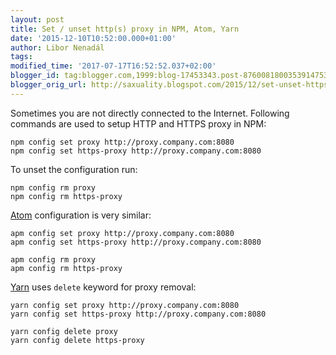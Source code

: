 ```yaml
---
layout: post
title: Set / unset http(s) proxy in NPM, Atom, Yarn
date: '2015-12-10T10:52:00.000+01:00'
author: Libor Nenadál
tags:
modified_time: '2017-07-17T16:52:52.037+02:00'
blogger_id: tag:blogger.com,1999:blog-17453343.post-8760081800353914753
blogger_orig_url: http://saxuality.blogspot.com/2015/12/set-unset-https-proxy-in-npm.html
---
```


Sometimes you are not directly connected to the Internet. Following commands are used to setup HTTP and HTTPS proxy in NPM:
```
npm config set proxy http://proxy.company.com:8080
npm config set https-proxy http://proxy.company.com:8080
```

To unset the configuration run:
```
npm config rm proxy
npm config rm https-proxy
```

[Atom](https://atom.io/) configuration is very similar:
```
apm config set proxy http://proxy.company.com:8080
apm config set https-proxy http://proxy.company.com:8080

apm config rm proxy
apm config rm https-proxy
```

[Yarn](https://yarnpkg.com/lang/en/) uses `delete` keyword for proxy removal:
```
yarn config set proxy http://proxy.company.com:8080
yarn config set https-proxy http://proxy.company.com:8080

yarn config delete proxy
yarn config delete https-proxy
```
